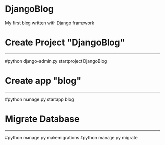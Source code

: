 # DjangoBlog
My first blog written with Django framework

# Create Project "DjangoBlog"
----
#python django-admin.py startproject DjangoBlog

# Create app "blog"
----
#python manage.py startapp blog

# Migrate Database
----
#python manage.py makemigrations
#python manage.py migrate
